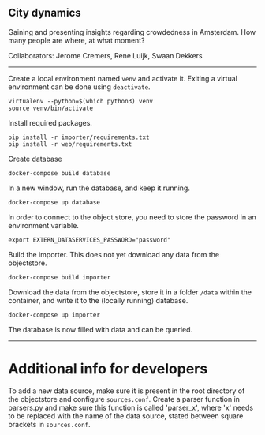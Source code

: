## City dynamics ##

Gaining and presenting insights regarding crowdedness in Amsterdam. How many people are where, at what moment?

Collaborators: Jerome Cremers, Rene Luijk, Swaan Dekkers

---

Create a local environment named `venv` and activate it. 
Exiting a virtual environment can be done using `deactivate`.

```
virtualenv --python=$(which python3) venv
source venv/bin/activate
```

Install required packages.

```
pip install -r importer/requirements.txt
pip install -r web/requirements.txt
```

Create database

```
docker-compose build database
```

In a new window, run the database, and keep it running.

```
docker-compose up database
```

In order to connect to the object store, you need to store the password in an environment variable.

```
export EXTERN_DATASERVICES_PASSWORD="password"
```

Build the importer. This does not yet download any data from the objectstore.

```
docker-compose build importer
```

Download the data from the objectstore, store it in a folder `/data` within the container, and write it to the (locally running) database.

```
docker-compose up importer
```

The database is now filled with data and can be queried.

---

# Additional info for developers #

To add a new data source, make sure it is present in the root directory of the objectstore and configure `sources.conf`.
Create a parser function in parsers.py and make sure this function is called 'parser_x', where 'x' needs to be replaced with the name of the data source, stated between square brackets in `sources.conf`.
